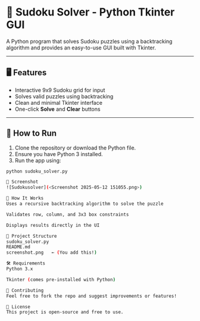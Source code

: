 # 🧩 Sudoku Solver - Python Tkinter GUI

A Python program that solves Sudoku puzzles using a backtracking algorithm and provides an easy-to-use GUI built with Tkinter.

---

## 🖥️ Features

- Interactive 9x9 Sudoku grid for input
- Solves valid puzzles using backtracking
- Clean and minimal Tkinter interface
- One-click **Solve** and **Clear** buttons

---

## 🚀 How to Run

1. Clone the repository or download the Python file.
2. Ensure you have Python 3 installed.
3. Run the app using:

```bash
python sudoku_solver.py

📸 Screenshot
![Sudokusolver](<Screenshot 2025-05-12 151055.png>)

🧠 How It Works
Uses a recursive backtracking algorithm to solve the puzzle

Validates row, column, and 3x3 box constraints

Displays results directly in the UI

📂 Project Structure
sudoku_solver.py
README.md
screenshot.png   ← (You add this!)

🛠️ Requirements
Python 3.x

Tkinter (comes pre-installed with Python)

🤝 Contributing
Feel free to fork the repo and suggest improvements or features!

📃 License
This project is open-source and free to use.